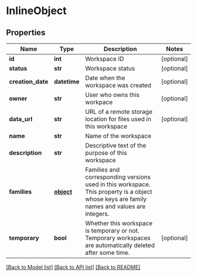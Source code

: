 # InlineObject

## Properties
Name | Type | Description | Notes
------------ | ------------- | ------------- | -------------
**id** | **int** | Workspace ID | [optional] 
**status** | **str** | Workspace status | [optional] 
**creation_date** | **datetime** | Date when the workspace was created | [optional] 
**owner** | **str** | User who owns this workpace | [optional] 
**data_url** | **str** | URL of a remote storage location for files used in this workspace | [optional] 
**name** | **str** | Name of the workspace | 
**description** | **str** | Descriptive text of the purpose of this workspace | 
**families** | [**object**](.md) | Families and corresponding versions used in this workspace. This property is a object whose keys are family names and values are integers. | 
**temporary** | **bool** | Whether this workspace is temporary or not. Temporary workspaces are automatically deleted after some time. | [optional] 

[[Back to Model list]](../README.md#documentation-for-models) [[Back to API list]](../README.md#documentation-for-api-endpoints) [[Back to README]](../README.md)


